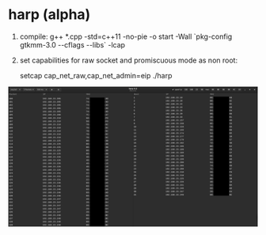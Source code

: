 # harp (alpha)

1. compile:
g++ *.cpp -std=c++11 -no-pie -o start -Wall \`pkg-config gtkmm-3.0 --cflags --libs\` -lcap

2. set capabilities for raw socket and promiscuous mode as non root:

   setcap cap_net_raw,cap_net_admin=eip ./harp

![alt tag](https://github.com/bitspalter/harp/blob/master/harp.png "harp")
